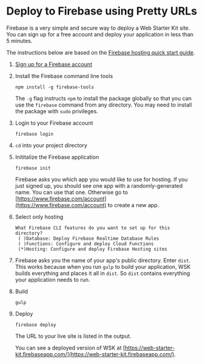 # Deploy to Firebase using Pretty URLs

Firebase is a very simple and secure way to deploy a Web Starter Kit site. You can sign up for a free account and deploy your application in less than 5 minutes.

The instructions below are based on the [Firebase hosting quick start
guide](https://www.firebase.com/docs/hosting/quickstart.html).

1.  [Sign up for a Firebase account](https://www.firebase.com/signup/)

1.  Install the Firebase command line tools

        npm install -g firebase-tools

    The `-g` flag instructs `npm` to install the package globally so that you
    can use the `firebase` command from any directory. You may need
    to install the package with `sudo` privileges.

1.  Login to your Firebase account

        firebase login

1.  `cd` into your project directory

1.  Inititalize the Firebase application

        firebase init

    Firebase asks you which app you would like to use for hosting. If you just
    signed up, you should see one app with a randomly-generated name. You can
    use that one. Otherwise go to
    [https://www.firebase.com/account](https://www.firebase.com/account) to
    create a new app.
    
1.  Select only hosting
      
        What Firebase CLI features do you want to set up for this directory?
         ( )Database: Deploy Firebase Realtime Database Rules
         ( )Functions: Configure and deploy Cloud Functions
         (*)Hosting: Configure and deploy Firebase Hosting sites

1.  Firebase asks you the name of your app's public directory. Enter `dist`.
    This works because when you run `gulp` to build your application, WSK
    builds everything and places it all in `dist`. So `dist` contains
    everything your application needs to run.

1.  Build

        gulp

1.  Deploy

        firebase deploy

    The URL to your live site is listed in the output.

    You can see a deployed version of WSK at [https://web-starter-kit.firebaseapp.com/](https://web-starter-kit.firebaseapp.com/).

